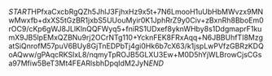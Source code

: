 $START$HPfxaCxcbRgQZh5JhlJ3FjhxHz9x5t+7N6LmooH1uUbHbMWvzx9MNwMwxfb+dxXS5tGzBR1jxbS5UUouMyir0K1JphRrZ9y0Civ+zBxnRh8BboEm0rOC9/cKp6gWJ8JLlKlnQQFWyq5+fniRS1UDxef8yknWHby8s1DdgmaprF1kumX9JB5lpEMxQZBNu9rj2OCrNTg110+YcknFEK8FRxAqq+N6JBBUhfTI8MzgatSiQnrofM57puV6BUy8GjTnEDPbTj4gi0Hk6b7cX63/k1jspLwPVfzGBRzKDQoAQww/gPAqcRKSlxL8/nqmyTpROJB5GLXU3Ew+M0D5hYjWLBrowCjsCGsa97Mfiw5BeT3Mt4FEARlsbhDpqIdM2JyN$END$